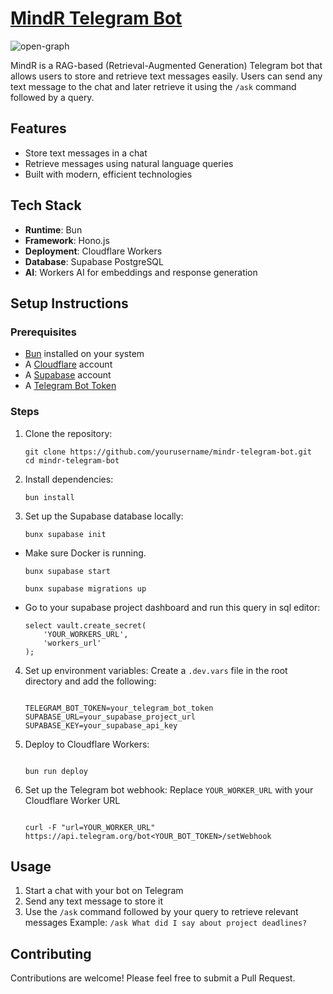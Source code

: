 # [MindR Telegram Bot](https://mindrbot.pages.dev/)

![open-graph](https://github.com/user-attachments/assets/58aca34f-9cfd-48c0-a0d0-acfd6973f13d)

MindR is a RAG-based (Retrieval-Augmented Generation) Telegram bot that allows users to store and retrieve text messages easily. Users can send any text message to the chat and later retrieve it using the `/ask` command followed by a query.

## Features

- Store text messages in a chat
- Retrieve messages using natural language queries
- Built with modern, efficient technologies

## Tech Stack

- **Runtime**: Bun
- **Framework**: Hono.js
- **Deployment**: Cloudflare Workers
- **Database**: Supabase PostgreSQL
- **AI**: Workers AI for embeddings and response generation

## Setup Instructions

### Prerequisites

- [Bun](https://bun.sh/) installed on your system
- A [Cloudflare](https://www.cloudflare.com/) account
- A [Supabase](https://supabase.com/) account
- A [Telegram Bot Token](https://core.telegram.org/bots#how-do-i-create-a-bot)

### Steps

1. Clone the repository:

   ```
   git clone https://github.com/yourusername/mindr-telegram-bot.git
   cd mindr-telegram-bot
   ```

2. Install dependencies:

   ```
   bun install
   ```

3. Set up the Supabase database locally:
   ```
   bunx supabase init
   ```

- Make sure Docker is running.
  ```
  bunx supabase start
  
  bunx supabase migrations up

    ```
- Go to your supabase project dashboard and run this query in sql editor:
    ```
    select vault.create_secret(
        'YOUR_WORKERS_URL',
        'workers_url'
    );

    ```


4. Set up environment variables:
Create a `.dev.vars` file in the root directory and add the following:
    ```

    TELEGRAM_BOT_TOKEN=your_telegram_bot_token
    SUPABASE_URL=your_supabase_project_url
    SUPABASE_KEY=your_supabase_api_key

    ```

5. Deploy to Cloudflare Workers:
    ```

    bun run deploy

    ```

6. Set up the Telegram bot webhook:
Replace `YOUR_WORKER_URL` with your Cloudflare Worker URL
    ```

    curl -F "url=YOUR_WORKER_URL" https://api.telegram.org/bot<YOUR_BOT_TOKEN>/setWebhook

    ```

## Usage

1. Start a chat with your bot on Telegram
2. Send any text message to store it
3. Use the `/ask` command followed by your query to retrieve relevant messages
Example: `/ask What did I say about project deadlines?`

## Contributing

Contributions are welcome! Please feel free to submit a Pull Request.
